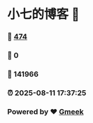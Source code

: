 # 小七的博客 :link:  
### :page_facing_up: [474](/tag.html) 
### :speech_balloon: 0 
### :hibiscus: 141966 
### :alarm_clock: 2025-08-11 17:37:25 
### Powered by :heart: [Gmeek](https://github.com/Meekdai/Gmeek)
